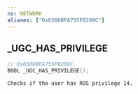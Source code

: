 ```yaml
---
ns: NETWORK
aliases: ["0x6506BFA755FB209C"]
---
```

## _UGC_HAS_PRIVILEGE

```c
// 0x6506BFA755FB209C
BOOL _UGC_HAS_PRIVILEGE();
```

```
Checks if the user has ROS privilege 14.
```


